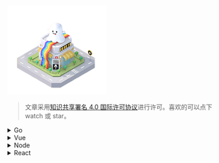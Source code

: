 ![headpic](/assets/images/headpic.png "headpic")

> 文章采用[知识共享署名 4.0 国际许可协议](https://creativecommons.org/licenses/by/4.0/deed.zh)进行许可。喜欢的可以点下 watch 或 star。

<details>
  <summary>Go</summary>

- [ ] [Go Learning Records](https://github.com/notCoolBean/StudyNotes/tree/master/Go)

</details>

<details>
  <summary>Vue</summary>

- [ ] [Vue From 0 To 1](https://github.com/notCoolBean/StudyNotes/tree/master/Vue)

</details>

<details>
  <summary>Node</summary>

- [ ] [Koa2 Learning Records](https://github.com/notCoolBean/StudyNotes/tree/master/Node)

</details>

<details>
  <summary>React</summary>

- [ ] [React From 0 To 1](https://github.com/notCoolBean/StudyNotes/tree/master/React)

</details>
